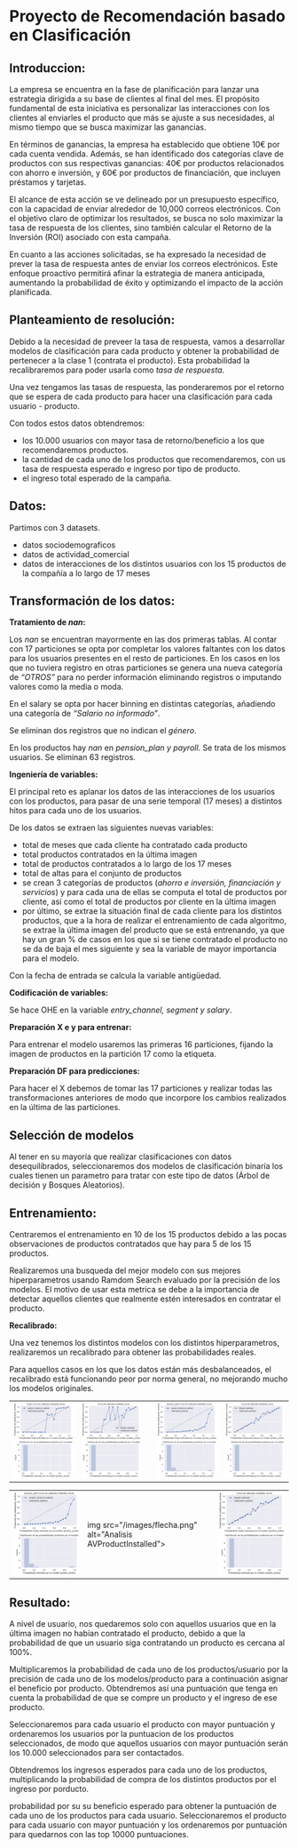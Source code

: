 # Proyecto de Recomendación basado en Clasificación

## Introduccion:


La empresa se encuentra en la fase de planificación para lanzar una estrategia dirigida a su base de clientes al final del mes. El propósito fundamental de esta iniciativa es personalizar las interacciones con los clientes al enviarles el producto que más se ajuste a sus necesidades, al mismo tiempo que se busca maximizar las ganancias.

En términos de ganancias, la empresa ha establecido que obtiene 10€ por cada cuenta vendida. Además, se han identificado dos categorías clave de productos con sus respectivas ganancias: 40€ por productos relacionados con ahorro e inversión, y 60€ por productos de financiación, que incluyen préstamos y tarjetas.

El alcance de esta acción se ve delineado por un presupuesto específico, con la capacidad de enviar alrededor de 10,000 correos electrónicos. Con el objetivo claro de optimizar los resultados, se busca no solo maximizar la tasa de respuesta de los clientes, sino también calcular el Retorno de la Inversión (ROI) asociado con esta campaña.

En cuanto a las acciones solicitadas, se ha expresado la necesidad de prever la tasa de respuesta antes de enviar los correos electrónicos. Este enfoque proactivo permitirá afinar la estrategia de manera anticipada, aumentando la probabilidad de éxito y optimizando el impacto de la acción planificada.


## Planteamiento de resolución:

Debido a la necesidad de preveer la tasa de respuesta, vamos a desarrollar modelos de clasificación para cada producto y obtener la probabilidad de pertenecer a la clase 1 (contrata el producto). Esta probabilidad la recalibraremos para poder usarla como *tasa de respuesta*. 

Una vez tengamos las tasas de respuesta, las ponderaremos por el retorno que se espera de cada producto para hacer una clasificación para cada usuario - producto.

Con todos estos datos obtendremos:
- los 10.000 usuarios con mayor tasa de retorno/beneficio a los que recomendaremos productos.
- la cantidad de cada uno de los productos que recomendaremos, con us tasa de respuesta esperado e ingreso por tipo de producto.
- el ingreso total esperado de la campaña.

  
## Datos:

Partimos con 3 datasets.
- datos sociodemograficos
- datos de actividad_comercial
- datos de interacciones de los distintos usuarios con los 15 productos de la compañía a lo largo de 17 meses

## Transformación de los datos:

**Tratamiento de *nan*:**

Los *nan* se encuentran mayormente en las dos primeras tablas. Al contar con 17 particiones se opta por completar los valores faltantes con los datos para los usuarios presentes en el resto de particiones. En los casos en los que no tuviera registro en otras particiones se genera una nueva categoría de *“OTROS”* para no perder información eliminando registros o imputando valores como la media o moda.

En el salary se opta por hacer binning en distintas categorías, añadiendo una categoría de *“Salario no informado”*.

Se eliminan dos registros que no indican el *género*.

En los productos hay *nan* en *pension_plan y payroll*. Se trata de los mismos usuarios. Se eliminan 63 registros.

**Ingeniería de variables:**

El principal reto es aplanar los datos de las interacciones de los usuarios con los productos, para pasar de una serie temporal (17 meses) a distintos hitos para cada uno de los usuarios.

De los datos se extraen las siguientes nuevas variables:
- total de meses que cada cliente ha contratado cada producto
- total productos contratados en la última imagen
- total de productos contratados a lo largo de los 17 meses
- total de altas para el conjunto de productos
- se crean 3 categorías de productos (*ahorro e inversión, financiación y servicios*) y para cada una de ellas se computa el total de productos por cliente, así como el total de productos por cliente en la última imagen
- por último, se extrae la situación final de cada cliente para los distintos productos, que a la hora de realizar el entrenamiento de cada algoritmo, se extrae la última imagen del producto que se está entrenando, ya que hay un gran % de casos en los que si se tiene contratado el producto no se da de baja el mes siguiente y sea la variable de mayor importancia para el modelo.

Con la fecha de entrada se calcula la variable antigüedad.

**Codificación de variables:**

Se hace OHE en la variable *entry_channel, segment y salary*.

**Preparación X e y para entrenar:**

Para entrenar el modelo usaremos las primeras 16 particiones, fijando la imagen de productos en la partición 17 como la etiqueta.

**Preparación DF para predicciones:**

Para hacer el X debemos de tomar las 17 particiones y realizar todas las transformaciones anteriores de modo que incorpore los cambios realizados en la última de las particiones.


## Selección de modelos

Al tener en su mayoría que realizar clasificaciones con datos desequilibrados, seleccionaremos dos modelos de clasificación binaría los cuales tienen un parametro para tratar con este tipo de datos (Árbol de decisión y Bosques Aleatorios). 

## Entrenamiento:

Centraremos el entrenamiento en 10 de los 15 productos debido a las pocas observaciones de productos contratados que hay para 5 de los 15 productos.

Realizaremos una busqueda del mejor modelo con sus mejores hiperparametros usando Ramdom Search evaluado por la precisión de los modelos. El motivo de usar esta metrica se debe a la importancia de detectar aquellos clientes que realmente estén interesados en contratar el producto.

**Recalibrado:**

Una vez tenemos los distintos modelos con los distintos hiperparametros, realizaremos un recalibrado para obtener las probabilidades reales.

Para aquellos casos en los que los datos están más desbalanceados, el recalibrado está funcionando peor por norma general, no mejorando mucho los modelos originales.

<table>
  <tr>
    <td><img src="/images/modelo_b.png" alt="Analisis AVProductInstalled"></td>
    <td><img src="/images/modelos_b_recalibrado.png" alt="Analisis AVProductInstalled"></td>
    <td></td>
    <td><img src="/images/modelo_a.png" alt="Analisis AVProductInstalled"></td>
    <td><img src="/images/modelos_a_recalibrado.png" alt="Analisis AVProductInstalled"></td>
  </tr>
</table>

<table>
  <tr>
    <td><img src="/images/modelo_a.png" alt="Analisis AVProductInstalled"></td>
    <td>img src="/images/flecha.png" alt="Analisis AVProductInstalled"></td>
    <td><img src="/images/modelos_a_recalibrado.png" alt="Analisis AVProductInstalled"></td>
  </tr>
</table>

## Resultado:

A nivel de usuario, nos quedaremos solo con aquellos usuarios que en la última imagen no habían contratado el producto, debido a que la probabilidad de que un usuario siga contratando un producto es cercana al 100%.

Multiplicaremos la probabilidad de cada uno de los productos/usuario por la precisión de cada uno de los modelos/producto para a continuación asignar el beneficio por producto. Obtendremos así una puntuación que tenga en cuenta la probabilidad de que se compre un producto y el ingreso de ese producto.

Seleccionaremos para cada usuario el producto con mayor puntuación y ordenaremos los usuarios por la puntuacion de los productos seleccionados, de modo que aquellos usuarios con mayor puntuación serán los 10.000 seleccionados para ser contactados.

Obtendremos los ingresos esperados para cada uno de los productos, multiplicando la probabilidad de compra de los distintos productos por el ingreso por porducto.







probabilidad por su su beneficio esperado para obtener la puntuación de cada uno de los productos para cada usuario. Seleccionaremos el producto para cada usuario con mayor puntuación y los ordenaremos por puntuación para quedarnos con las top 10000 puntuaciones.
